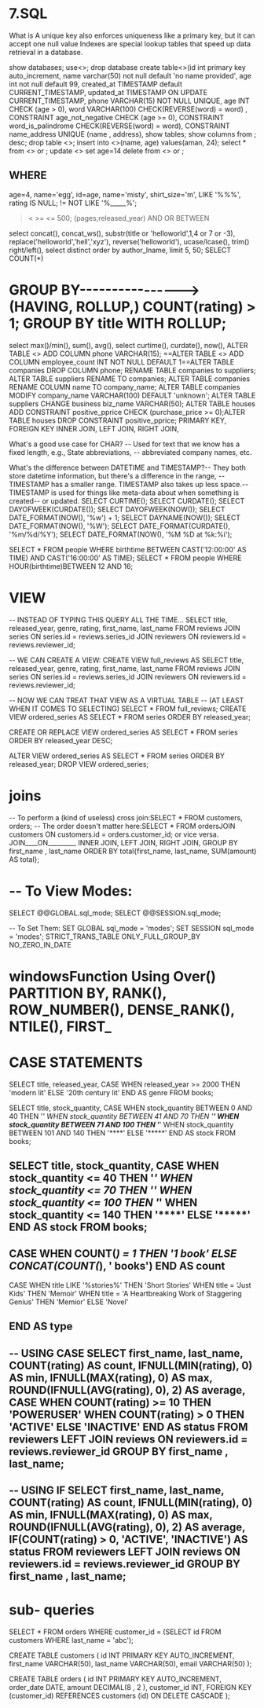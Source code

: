 # 7.SQL
 What is A unique key also enforces uniqueness like a primary key, but it can accept one null value
 Indexes are special lookup tables that speed up data retrieval in a database.


show databases;
use<>;
drop database
create table<>(id int primary key auto_increment, name varchar(50) not null default 'no name provided', age int not null default 99, created_at TIMESTAMP default CURRENT_TIMESTAMP, updated_at TIMESTAMP ON UPDATE CURRENT_TIMESTAMP,   phone VARCHAR(15) NOT NULL UNIQUE, age INT CHECK (age > 0), word VARCHAR(100) CHECK(REVERSE(word) = word) , CONSTRAINT age_not_negative CHECK (age >= 0),  CONSTRAINT word_is_palindrome CHECK(REVERSE(word) = word),    CONSTRAINT name_address UNIQUE (name , address), 
show tables;
show columns from <tableName>;    desc<tableName>;
drop table <>;
insert into <>(name, age) values(aman, 24);
select * from <> or ;
update <> set age=14 
delete from <> or ;


## WHERE 
age=4, name='egg', id=age, name='misty', shirt_size='m', LIKE '%_\%_%', rating IS NULL;
!= 
NOT LIKE '%_____%';
> < >= <= 500; (pages,released_year)
AND OR BETWEEN

select concat(), concat_ws(), substr(title or 'helloworld',1,4 or 7 or -3), replace('helloworld','hell','xyz'), reverse('helloworld'), ucase/lcase(), trim() right/left(), 
select distinct
order by author_lname, 
limit 5, 50;
SELECT COUNT(*)
# GROUP BY---------------->(HAVING, ROLLUP,) COUNT(rating) > 1; GROUP BY title WITH ROLLUP;
select max()/min(), sum(), avg(), 
select curtime(), curdate(), now(),
ALTER TABLE <> ADD COLUMN phone VARCHAR(15); ==ALTER TABLE <> ADD COLUMN employee_count INT NOT NULL DEFAULT 1==ALTER TABLE companies DROP COLUMN phone;
RENAME TABLE companies to suppliers; ALTER TABLE suppliers RENAME TO companies; ALTER TABLE companies RENAME COLUMN name TO company_name;
ALTER TABLE companies MODIFY company_name VARCHAR(100) DEFAULT 'unknown';
ALTER TABLE suppliers CHANGE business biz_name VARCHAR(50);
ALTER TABLE houses ADD CONSTRAINT positive_pprice CHECK (purchase_price >= 0);ALTER TABLE houses DROP CONSTRAINT positive_pprice;
PRIMARY KEY, FOREIGN KEY
INNER JOIN, LEFT JOIN, RIGHT JOIN, 

What's a good use case for CHAR? -- Used for text that we know has a fixed length, e.g., State abbreviations, -- abbreviated company names, etc.

What's the difference between DATETIME and TIMESTAMP?-- They both store datetime information, but there's a difference in the range, -- TIMESTAMP has a smaller range. TIMESTAMP also takes up less space.-- TIMESTAMP is used for things like meta-data about when something is created-- or updated.
SELECT CURTIME();
SELECT CURDATE();
SELECT DAYOFWEEK(CURDATE());
SELECT DAYOFWEEK(NOW());
SELECT DATE_FORMAT(NOW(), '%w') + 1;
SELECT DAYNAME(NOW());
SELECT DATE_FORMAT(NOW(), '%W');
SELECT DATE_FORMAT(CURDATE(), '%m/%d/%Y');
SELECT DATE_FORMAT(NOW(), '%M %D at %k:%i');

SELECT * FROM people WHERE birthtime BETWEEN CAST('12:00:00' AS TIME) AND CAST('16:00:00' AS TIME);
SELECT * FROM people WHERE HOUR(birthtime)BETWEEN 12 AND 16;


# VIEW
-- INSTEAD OF TYPING THIS QUERY ALL THE TIME...
SELECT 
    title, released_year, genre, rating, first_name, last_name
FROM
    reviews
        JOIN
    series ON series.id = reviews.series_id
        JOIN
    reviewers ON reviewers.id = reviews.reviewer_id;
 
-- WE CAN CREATE A VIEW:
CREATE VIEW full_reviews AS
SELECT title, released_year, genre, rating, first_name, last_name FROM reviews
JOIN series ON series.id = reviews.series_id
JOIN reviewers ON reviewers.id = reviews.reviewer_id;
 
-- NOW WE CAN TREAT THAT VIEW AS A VIRTUAL TABLE 
-- (AT LEAST WHEN IT COMES TO SELECTING)
SELECT * FROM full_reviews;
CREATE VIEW ordered_series AS
SELECT * FROM series ORDER BY released_year;
 
CREATE OR REPLACE VIEW ordered_series AS
SELECT * FROM series ORDER BY released_year DESC;
 
ALTER VIEW ordered_series AS
SELECT * FROM series ORDER BY released_year;
DROP VIEW ordered_series;

# joins
-- To perform a (kind of useless) cross join:SELECT * FROM customers, orders;
-- The order doesn't matter here:SELECT * FROM ordersJOIN customers ON customers.id = orders.customer_id; or vice versa.
JOIN____ON_________
INNER JOIN, LEFT JOIN, RIGHT JOIN, 
GROUP BY first_name , last_name
ORDER BY total{first_name, last_name, SUM(amount) AS total};




# -- To View Modes:
SELECT @@GLOBAL.sql_mode;
SELECT @@SESSION.sql_mode;
 
-- To Set Them:
SET GLOBAL sql_mode = 'modes';
SET SESSION sql_mode = 'modes';
STRICT_TRANS_TABLE
ONLY_FULL_GROUP_BY
NO_ZERO_IN_DATE



# windowsFunction Using Over() PARTITION BY, RANK(),  ROW_NUMBER(),  DENSE_RANK(), NTILE(),  FIRST_


# CASE STATEMENTS
SELECT title, released_year,
CASE
	WHEN released_year >= 2000 THEN 'modern lit'
    ELSE '20th century lit' 
END AS genre
FROM books;
 
 
SELECT 
    title,
    stock_quantity,
    CASE
        WHEN stock_quantity BETWEEN 0 AND 40 THEN '*'
        WHEN stock_quantity BETWEEN 41 AND 70 THEN '**'
        WHEN stock_quantity BETWEEN 71 AND 100 THEN '***'
        WHEN stock_quantity BETWEEN 101 AND 140 THEN '****'
        ELSE '*****'
    END AS stock
FROM
    books;
 
 
SELECT 
    title,
    stock_quantity,
    CASE
        WHEN stock_quantity <= 40 THEN '*'
        WHEN stock_quantity <= 70 THEN '**'
        WHEN stock_quantity <= 100 THEN '***'
        WHEN stock_quantity <= 140 THEN '****'
        ELSE '*****'
    END AS stock
FROM
    books;
-----------------------------------------
CASE
        WHEN COUNT(*) = 1 THEN '1 book'
        ELSE CONCAT(COUNT(*), ' books')
	END AS count
-----------------------------------------
CASE
    WHEN title LIKE '%stories%' THEN 'Short Stories'
    WHEN title = 'Just Kids' THEN 'Memoir' 
    WHEN title = 'A Heartbreaking Work of Staggering Genius' THEN 'Memior'
    ELSE 'Novel'

END AS type
----------------------------------------
-- USING CASE 
SELECT 
    first_name,
    last_name,
    COUNT(rating) AS count,
    IFNULL(MIN(rating), 0) AS min,
    IFNULL(MAX(rating), 0) AS max,
    ROUND(IFNULL(AVG(rating), 0), 2) AS average,
    CASE
        WHEN COUNT(rating) >= 10 THEN 'POWERUSER'
        WHEN COUNT(rating) > 0 THEN 'ACTIVE'
        ELSE 'INACTIVE'
    END AS status
FROM
    reviewers
        LEFT JOIN
    reviews ON reviewers.id = reviews.reviewer_id
GROUP BY first_name , last_name;
---------------------------------
-- USING IF 
SELECT 
    first_name,
    last_name,
    COUNT(rating) AS count,
    IFNULL(MIN(rating), 0) AS min,
    IFNULL(MAX(rating), 0) AS max,
    ROUND(IFNULL(AVG(rating), 0), 2) AS average,
    IF(COUNT(rating) > 0,
        'ACTIVE',
        'INACTIVE') AS status
FROM
    reviewers
        LEFT JOIN
    reviews ON reviewers.id = reviews.reviewer_id
GROUP BY first_name , last_name;
--------------------------------------------------

# sub- queries
SELECT * FROM orders WHERE customer_id = (SELECT id FROM customers WHERE last_name = 'abc');


CREATE TABLE customers (
    id INT PRIMARY KEY AUTO_INCREMENT,
    first_name VARCHAR(50),
    last_name VARCHAR(50),
    email VARCHAR(50)
);
 
CREATE TABLE orders (
    id INT PRIMARY KEY AUTO_INCREMENT,
    order_date DATE,
    amount DECIMAL(8 , 2 ),
    customer_id INT,
    FOREIGN KEY (customer_id)
        REFERENCES customers (id)
        ON DELETE CASCADE
);
   
